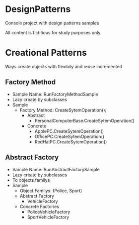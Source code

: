 # DesignPatterns
Console project with design patterns samples

All content is fictitious for study purposes only

# Creational Patterns
 Ways create objects with flexibily and reuse incremented
## Factory Method
- Sample Name: RunFactoryMethodSample
- Lazy create by subclasses
- Sample
    - Factory Method: CreateSytemOperation();
      - Abstract
        -  PersonalComputerBase.CreateSytemOperation()
      - Concrete
        -  ApplePC.CreateSytemOperation()
        -  OfficePC.CreateSytemOperation()
        -  RedHatPC.CreateSytemOperation()

## Abstract Factory
  - Sample Name: RunAbstractFactorySample
  - Lazy create by subclasses
  - To objects familys
  - Sample
    -  Object Familys: (Police, Sport)
    - Abstract Factory
       - VehicleFactory
     - Concrete Factories
       - PoliceVehicleFactory
       - SportVehicleFactory
  




